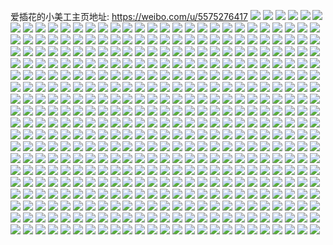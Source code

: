 爱插花的小美工主页地址: https://weibo.com/u/5575276417 
![](https://wx4.sinaimg.cn/mw2000/0065ji5bly1h8qx55nvb6j30u014045r.jpg) 
![](https://wx4.sinaimg.cn/mw2000/0065ji5bly1h8qx56boelj30u0140jyv.jpg) 
![](https://wx4.sinaimg.cn/mw2000/0065ji5bly1h8qx53h1tjj30u00u0n23.jpg) 
![](https://wx4.sinaimg.cn/mw2000/0065ji5bly1h8qx7xa3f1j30u0140ah9.jpg) 
![](https://wx4.sinaimg.cn/mw2000/0065ji5bly1h8qx74j0pnj30u014010n.jpg) 
![](https://wx4.sinaimg.cn/mw2000/0065ji5bly1h8qx7ecv8zj30u0140tet.jpg) 
![](https://wx4.sinaimg.cn/mw2000/0065ji5bly1h8iqe5olvfj30u0106jvi.jpg) 
![](https://wx4.sinaimg.cn/mw2000/0065ji5bly1h8iqe57qq7j30tu0tcti3.jpg) 
![](https://wx4.sinaimg.cn/mw2000/0065ji5bly1h6y47bz5xnj30tz1ag7aq.jpg) 
![](https://wx4.sinaimg.cn/mw2000/0065ji5bly1h6tizfmd0ij30u0140n0w.jpg) 
![](https://wx4.sinaimg.cn/mw2000/0065ji5bly1h6tizfcaxgj30u0140jv5.jpg) 
![](https://wx4.sinaimg.cn/mw2000/0065ji5bly1h6tizewe02j30u0140wiu.jpg) 
![](https://wx4.sinaimg.cn/mw2000/0065ji5bly1h6tizfxdfuj30u0140jwl.jpg) 
![](https://wx4.sinaimg.cn/mw2000/0065ji5bly1h6tizgb1e2j30u0140drt.jpg) 
![](https://wx4.sinaimg.cn/mw2000/0065ji5bly1h6tip40514j30tu0tu789.jpg) 
![](https://wx4.sinaimg.cn/mw2000/0065ji5bly1h6ticwlyovj30tu13udmv.jpg) 
![](https://wx4.sinaimg.cn/mw2000/0065ji5bly1h6tif9i46fj30tz183q96.jpg) 
![](https://wx4.sinaimg.cn/mw2000/0065ji5bly1h6tiruu6xpj31300u0k1h.jpg) 
![](https://wx4.sinaimg.cn/mw2000/0065ji5bly1h5uvpb1dx9j32c02c0x6p.jpg) 
![](https://wx4.sinaimg.cn/mw2000/0065ji5bly1h5uvp9t5kwj32c02c01ky.jpg) 
![](https://wx4.sinaimg.cn/mw2000/0065ji5bly1h5uvsh2391j32c02c04qq.jpg) 
![](https://wx4.sinaimg.cn/mw2000/0065ji5bly1h5a21m9tr5j31o0280e82.jpg) 
![](https://wx4.sinaimg.cn/mw2000/0065ji5bly1h5a21krbp8j31o0280kjm.jpg) 
![](https://wx4.sinaimg.cn/mw2000/0065ji5bly1h5a21nftprj31o02807wi.jpg) 
![](https://wx4.sinaimg.cn/mw2000/0065ji5bly1h55g1rn416j30u0140ai2.jpg) 
![](https://wx4.sinaimg.cn/mw2000/0065ji5bly1h55g1qwhroj30u00u0n60.jpg) 
![](https://wx4.sinaimg.cn/mw2000/0065ji5bly1h55g1s2kfpj30u00yk136.jpg) 
![](https://wx4.sinaimg.cn/mw2000/0065ji5bly1h55g1r7r8lj30u014047p.jpg) 
![](https://wx4.sinaimg.cn/mw2000/0065ji5bly1h53upq7x4yj30qa0qa484.jpg) 
![](https://wx4.sinaimg.cn/mw2000/0065ji5bly1h53upqi811j30kx0sin3s.jpg) 
![](https://wx4.sinaimg.cn/mw2000/0065ji5bly1h4z6isb3ndj31o0280kjl.jpg) 
![](https://wx4.sinaimg.cn/mw2000/0065ji5bly1h4z6gvgj3dj32c02c0b2a.jpg) 
![](https://wx4.sinaimg.cn/mw2000/0065ji5bly1h4z6gt11xej31o0280x6p.jpg) 
![](https://wx4.sinaimg.cn/mw2000/0065ji5bly1h4z6hc84w8j324j2cpqv6.jpg) 
![](https://wx4.sinaimg.cn/mw2000/0065ji5bly1h4z6hgcn93j32iz2iz7wi.jpg) 
![](https://wx4.sinaimg.cn/mw2000/0065ji5bly1h4z6gykqr8j32c02c04qp.jpg) 
![](https://wx4.sinaimg.cn/mw2000/0065ji5bly1h4z6gxb3voj31qc2b4e81.jpg) 
![](https://wx4.sinaimg.cn/mw2000/0065ji5bly1h4z6hzdfobj32c02c0hdw.jpg) 
![](https://wx4.sinaimg.cn/mw2000/0065ji5bly1h4z6ii81xtj32c02c0qv7.jpg) 
![](https://wx4.sinaimg.cn/mw2000/0065ji5bly1h4rm2k50nxj30u01hc1fz.jpg) 
![](https://wx4.sinaimg.cn/mw2000/0065ji5bly1h44bii1yn0j32c02c0hdu.jpg) 
![](https://wx4.sinaimg.cn/mw2000/0065ji5bly1h44bijgswyj32c02c0e82.jpg) 
![](https://wx4.sinaimg.cn/mw2000/0065ji5bly1h40qjufybrj31ba1bae4s.jpg) 
![](https://wx4.sinaimg.cn/mw2000/0065ji5bly1h40qjuyljyj31ba0zgk07.jpg) 
![](https://wx4.sinaimg.cn/mw2000/0065ji5bly1h2yofod26wj31vs1s7qv7.jpg) 
![](https://wx4.sinaimg.cn/mw2000/0065ji5bly1h2yofpggtxj31o01o0hdt.jpg) 
![](https://wx4.sinaimg.cn/mw2000/0065ji5bly1h2yofl0aqnj32c02c0hdw.jpg) 
![](https://wx4.sinaimg.cn/mw2000/0065ji5bly1h2yohnad34j30t30shwph.jpg) 
![](https://wx4.sinaimg.cn/mw2000/0065ji5bly1h2yofi8te4j31o01oye81.jpg) 
![](https://wx4.sinaimg.cn/mw2000/0065ji5bly1h2yofs5putj31ce18nb1a.jpg) 
![](https://wx4.sinaimg.cn/mw2000/0065ji5bly1h2yofqkndij31o01oeb2a.jpg) 
![](https://wx4.sinaimg.cn/mw2000/0065ji5bly1h2yofrj591j31o01oakjm.jpg) 
![](https://wx4.sinaimg.cn/mw2000/0065ji5bly1h2yoflutjpj32c02c0npd.jpg) 
![](https://wx4.sinaimg.cn/mw2000/0065ji5bly1h2891zm40pj31o01o01ky.jpg) 
![](https://wx4.sinaimg.cn/mw2000/0065ji5bly1h28920jvjaj31o01o0qv5.jpg) 
![](https://wx4.sinaimg.cn/mw2000/0065ji5bly1h28926zio7j31o01o0hdu.jpg) 
![](https://wx4.sinaimg.cn/mw2000/0065ji5bly1h28925l9i4j31o01o07wi.jpg) 
![](https://wx4.sinaimg.cn/mw2000/0065ji5bly1h28928pknmj31o01o0qv6.jpg) 
![](https://wx4.sinaimg.cn/mw2000/0065ji5bly1h2892an7uaj31o01o0e82.jpg) 
![](https://wx4.sinaimg.cn/mw2000/0065ji5bly1h2892bi3tej31o01o0npd.jpg) 
![](https://wx4.sinaimg.cn/mw2000/0065ji5bly1h2892ch3qij31o01o0npe.jpg) 
![](https://wx4.sinaimg.cn/mw2000/0065ji5bly1h28924oh03j31o01o0x6p.jpg) 
![](https://wx4.sinaimg.cn/mw2000/0065ji5bly1h2891xug6aj31o01o04qq.jpg) 
![](https://wx4.sinaimg.cn/mw2000/0065ji5bly1h2892cuoj1j31o01o0h23.jpg) 
![](https://wx4.sinaimg.cn/mw2000/0065ji5bly1h289227x9lj31o01o01ky.jpg) 
![](https://wx4.sinaimg.cn/mw2000/0065ji5bly1h1wn89ctouj31o01o0u0x.jpg) 
![](https://wx4.sinaimg.cn/mw2000/0065ji5bly1h1wn8u3rwsj32c02c0b2a.jpg) 
![](https://wx4.sinaimg.cn/mw2000/0065ji5bly1h1wn8bksl9j31o01o01ky.jpg) 
![](https://wx4.sinaimg.cn/mw2000/0065ji5bly1h1wn8fhvs7j33402c0kjo.jpg) 
![](https://wx4.sinaimg.cn/mw2000/0065ji5bly1h1wn8af0w8j32bi2lsqv6.jpg) 
![](https://wx4.sinaimg.cn/mw2000/0065ji5bly1h1wnaaeytqj32by2c0hdv.jpg) 
![](https://wx4.sinaimg.cn/mw2000/0065ji5bly1h1bwhnip62j32c02c0tp3.jpg) 
![](https://wx4.sinaimg.cn/mw2000/0065ji5bly1h1bwjg69emj32c02c01l0.jpg) 
![](https://wx4.sinaimg.cn/mw2000/0065ji5bly1h1bwhtcbh1j31o01o0qv6.jpg) 
![](https://wx4.sinaimg.cn/mw2000/0065ji5bly1h1bwhmtfwsj31o01o0kjm.jpg) 
![](https://wx4.sinaimg.cn/mw2000/0065ji5bly1h1bwjufcecj31o01o0b2a.jpg) 
![](https://wx4.sinaimg.cn/mw2000/0065ji5bly1h1bwj6kj5oj31o01o07wi.jpg) 
![](https://wx4.sinaimg.cn/mw2000/0065ji5bly1h1bwjr2ysgj32c02c07wk.jpg) 
![](https://wx4.sinaimg.cn/mw2000/0065ji5bly1h1bwi78ofoj31o01o0u0y.jpg) 
![](https://wx4.sinaimg.cn/mw2000/0065ji5bly1h1bwhxwuhxj31o01o0npe.jpg) 
![](https://wx4.sinaimg.cn/mw2000/0065ji5bly1h0xy3lsclyj30u00u0wln.jpg) 
![](https://wx4.sinaimg.cn/mw2000/0065ji5bly1h0xy3m3llhj30u00u0do1.jpg) 
![](https://wx4.sinaimg.cn/mw2000/0065ji5bly1h0xy3mkwx4j30u00u0n4w.jpg) 
![](https://wx4.sinaimg.cn/mw2000/0065ji5bly1h0xy3muxs2j30u70u0tfn.jpg) 
![](https://wx4.sinaimg.cn/mw2000/0065ji5bly1h0xy3ldhxhj30u00u0dmy.jpg) 
![](https://wx4.sinaimg.cn/mw2000/0065ji5bly1h0xy3n22jzj30u00u0wjp.jpg) 
![](https://wx4.sinaimg.cn/mw2000/0065ji5bly1h0xy3ngsjxj30u00u0qav.jpg) 
![](https://wx4.sinaimg.cn/mw2000/0065ji5bly1h0xy3nr83ej30u00u0jxw.jpg) 
![](https://wx4.sinaimg.cn/mw2000/0065ji5bly1h0mcyotuv4j32c02c04qq.jpg) 
![](https://wx4.sinaimg.cn/mw2000/0065ji5bly1h0e9iwrot3j30u00u0gtm.jpg) 
![](https://wx4.sinaimg.cn/mw2000/0065ji5bly1gzzb9l8e23j30u00u0jyk.jpg) 
![](https://wx4.sinaimg.cn/mw2000/0065ji5bly1gzzb9m2qe4j30w30u0gr1.jpg) 
![](https://wx4.sinaimg.cn/mw2000/0065ji5bly1gzzb9mdccvj30vc0tvjzn.jpg) 
![](https://wx4.sinaimg.cn/mw2000/0065ji5bly1gzzb9mpgqyj30u00u0gsl.jpg) 
![](https://wx4.sinaimg.cn/mw2000/0065ji5bly1gzzb9n098rj30u00u07bz.jpg) 
![](https://wx4.sinaimg.cn/mw2000/0065ji5bly1gzzb9n8kcjj30u00u07bt.jpg) 
![](https://wx4.sinaimg.cn/mw2000/0065ji5bly1gysf9pooagj30u00u0wkb.jpg) 
![](https://wx4.sinaimg.cn/mw2000/0065ji5bly1gysf9p8vghj30u00u0ahc.jpg) 
![](https://wx4.sinaimg.cn/mw2000/0065ji5bly1gysf9opjrvj30u014047l.jpg) 
![](https://wx4.sinaimg.cn/mw2000/0065ji5bly1gyq3redarzj32c02c07wj.jpg) 
![](https://wx4.sinaimg.cn/mw2000/0065ji5bly1gyq3rierf2j32c02c01kz.jpg) 
![](https://wx4.sinaimg.cn/mw2000/0065ji5bly1gyq3rbmzgfj32c02c07wi.jpg) 
![](https://wx4.sinaimg.cn/mw2000/0065ji5bly1gyq3rojvdhj31o01o0e81.jpg) 
![](https://wx4.sinaimg.cn/mw2000/0065ji5bly1gyq3rlpi2zj31400u0gvq.jpg) 
![](https://wx4.sinaimg.cn/mw2000/0065ji5bly1gyq3rkvlm9j32c02c0e82.jpg) 
![](https://wx4.sinaimg.cn/mw2000/0065ji5bly1gtiesiz1eoj61o01o01kx02.jpg) 
![](https://wx4.sinaimg.cn/mw2000/0065ji5bly1gtiespx0izj60tu0t1n8c02.jpg) 
![](https://wx4.sinaimg.cn/mw2000/0065ji5bly1gtiesumvfkj60tu0t1dtf02.jpg) 
![](https://wx4.sinaimg.cn/mw2000/0065ji5bly1gtiesddk98j60tu0thqlq02.jpg) 
![](https://wx4.sinaimg.cn/mw2000/0065ji5bly1gtiesnfeftj60tu0t1gzi02.jpg) 
![](https://wx4.sinaimg.cn/mw2000/0065ji5bly1gtiet5v1nzj60u01sxgyf02.jpg) 
![](https://wx4.sinaimg.cn/mw2000/0065ji5bly1gs0e604zy7j31o01o0u0x.jpg) 
![](https://wx4.sinaimg.cn/mw2000/0065ji5bly1grq61aw44uj30u00vk4ep.jpg) 
![](https://wx4.sinaimg.cn/mw2000/0065ji5bly1grq61bbrjzj30u00ufn4b.jpg) 
![](https://wx4.sinaimg.cn/mw2000/0065ji5bly1grq61a23iej30u00uddw5.jpg) 
![](https://wx4.sinaimg.cn/mw2000/0065ji5bly1gr8wegxguij30u00uj0zc.jpg) 
![](https://wx4.sinaimg.cn/mw2000/0065ji5bly1gr8wehpo5ej30u00u0103.jpg) 
![](https://wx4.sinaimg.cn/mw2000/0065ji5bly1gr8wei2f3ij30u00u0qaq.jpg) 
![](https://wx4.sinaimg.cn/mw2000/0065ji5bly1gr8weidynuj30u00u0n35.jpg) 
![](https://wx4.sinaimg.cn/mw2000/0065ji5bly1gr8wj5n5e6j30u00u0th6.jpg) 
![](https://wx4.sinaimg.cn/mw2000/0065ji5bly1gr8wj52wdoj30u00u00zy.jpg) 
![](https://wx4.sinaimg.cn/mw2000/0065ji5bly1gqzjhyd05oj30u0140gxi.jpg) 
![](https://wx4.sinaimg.cn/mw2000/0065ji5bly1gqzjhxvcv1j30u01401az.jpg) 
![](https://wx4.sinaimg.cn/mw2000/0065ji5bly1gqzjhz36lfj30u0149qnd.jpg) 
![](https://wx4.sinaimg.cn/mw2000/0065ji5bly1gqzjhx1i4jj30um0u0k33.jpg) 
![](https://wx4.sinaimg.cn/mw2000/0065ji5bly1gqzjhuxxl2j30u00u0tms.jpg) 
![](https://wx4.sinaimg.cn/mw2000/0065ji5bly1gqzjhweqk3j30u014018s.jpg) 
![](https://wx4.sinaimg.cn/mw2000/0065ji5bly1gql6uzose1j30u00u0th2.jpg) 
![](https://wx4.sinaimg.cn/mw2000/0065ji5bgy1gqd1erey75j32c02c0npd.jpg) 
![](https://wx4.sinaimg.cn/mw2000/0065ji5bly1gpwy1631bnj30u00u0dl2.jpg) 
![](https://wx4.sinaimg.cn/mw2000/0065ji5bly1gpv5iotgf5j30u00u0k09.jpg) 
![](https://wx4.sinaimg.cn/mw2000/0065ji5bly1gpv5inof9qj30u00u0dk1.jpg) 
![](https://wx4.sinaimg.cn/mw2000/0065ji5bly1gpv5ipfnwpj30u00u0jx0.jpg) 
![](https://wx4.sinaimg.cn/mw2000/0065ji5bly1gpv5ippp6vj30u00u079x.jpg) 
![](https://wx4.sinaimg.cn/mw2000/0065ji5bly1gpv5iq4eiyj30u00u0n1u.jpg) 
![](https://wx4.sinaimg.cn/mw2000/0065ji5bly1gpv5iu0ijnj30u00u0djp.jpg) 
![](https://wx4.sinaimg.cn/mw2000/0065ji5bly1gpv5itoj6zj30u00u0k2w.jpg) 
![](https://wx4.sinaimg.cn/mw2000/0065ji5bly1gpv5jj43n1j30u00u7aix.jpg) 
![](https://wx4.sinaimg.cn/mw2000/0065ji5bly1gpv5ip2pm6j30u00u0dky.jpg) 
![](https://wx4.sinaimg.cn/mw2000/0065ji5bly1gposcsyoe4j30rs504x6p.jpg) 
![](https://wx4.sinaimg.cn/mw2000/0065ji5bly1gpg050xrfrj30u00u0tgt.jpg) 
![](https://wx4.sinaimg.cn/mw2000/0065ji5bly1gpg050mznqj30u00u0dmo.jpg) 
![](https://wx4.sinaimg.cn/mw2000/0065ji5bly1gpg051bq1jj30u00u07a0.jpg) 
![](https://wx4.sinaimg.cn/mw2000/0065ji5bly1gpg051x43nj30u00u0q9z.jpg) 
![](https://wx4.sinaimg.cn/mw2000/0065ji5bly1gper502fmzj32c02c04qp.jpg) 
![](https://wx4.sinaimg.cn/mw2000/0065ji5bly1gp82bq0gpaj30u00u0gxm.jpg) 
![](https://wx4.sinaimg.cn/mw2000/0065ji5bly1gp82bpqo63j30u00u0tct.jpg) 
![](https://wx4.sinaimg.cn/mw2000/0065ji5bly1gp82bqc4mkj30u00u0q7w.jpg) 
![](https://wx4.sinaimg.cn/mw2000/0065ji5bly1gozzd2zpgpj30tu0tu7uz.jpg) 
![](https://wx4.sinaimg.cn/mw2000/0065ji5bly1go28njywn1j32c02c0k2j.jpg) 
![](https://wx4.sinaimg.cn/mw2000/0065ji5bly1go28nhuy1dj32c02c0npd.jpg) 
![](https://wx4.sinaimg.cn/mw2000/0065ji5bly1go28nlkrobj32c02c04qp.jpg) 
![](https://wx4.sinaimg.cn/mw2000/0065ji5bly1go28nmn8zwj32c02c0nlb.jpg) 
![](https://wx4.sinaimg.cn/mw2000/0065ji5bly1go28no0u8gj31o01o048g.jpg) 
![](https://wx4.sinaimg.cn/mw2000/0065ji5bly1go28nomyxbj32c02c0tu1.jpg) 
![](https://wx4.sinaimg.cn/mw2000/0065ji5bly1go28nrowh3j32c02c01kx.jpg) 
![](https://wx4.sinaimg.cn/mw2000/0065ji5bly1go28ogvpdtj32c02c01kx.jpg) 
![](https://wx4.sinaimg.cn/mw2000/0065ji5bly1go28onyb6sj32c02c0qv5.jpg) 
![](https://wx4.sinaimg.cn/mw2000/0065ji5bly1gnqomqec9gj30t60rwqso.jpg) 
![](https://wx4.sinaimg.cn/mw2000/0065ji5bly1gnk0w7m9nwj32c02c01kx.jpg) 
![](https://wx4.sinaimg.cn/mw2000/0065ji5bly1gni70eydwaj31o01o0e81.jpg) 
![](https://wx4.sinaimg.cn/mw2000/0065ji5bly1gni70e732uj31o01o07wh.jpg) 
![](https://wx4.sinaimg.cn/mw2000/0065ji5bly1gngk4ipsr7j32c02c0b29.jpg) 
![](https://wx4.sinaimg.cn/mw2000/0065ji5bly1gngk4ft9y9j32c02c01kx.jpg) 
![](https://wx4.sinaimg.cn/mw2000/0065ji5bly1gnf5skdl3vj31o01o0hdt.jpg) 
![](https://wx4.sinaimg.cn/mw2000/0065ji5bly1gnf5skqvwrj30w816wdmw.jpg) 
![](https://wx4.sinaimg.cn/mw2000/0065ji5bly1gnf5slpbcmj32c02c01kx.jpg) 
![](https://wx4.sinaimg.cn/mw2000/0065ji5bly1gndvssk27qj32c02c0b29.jpg) 
![](https://wx4.sinaimg.cn/mw2000/0065ji5bly1gndvsh8worj30tu0tu1kx.jpg) 
![](https://wx4.sinaimg.cn/mw2000/0065ji5bly1gndvlisbxmj31o01o0e81.jpg) 
![](https://wx4.sinaimg.cn/mw2000/0065ji5bly1gndvlhqzugj31o01o0npd.jpg) 
![](https://wx4.sinaimg.cn/mw2000/0065ji5bly1gndvlgrqmoj30rs1jkx0s.jpg) 
![](https://wx4.sinaimg.cn/mw2000/0065ji5bly1gndvlg7eytj30rs1jke5n.jpg) 
![](https://wx4.sinaimg.cn/mw2000/0065ji5bly1gndvlk65bmj31o01o01kx.jpg) 
![](https://wx4.sinaimg.cn/mw2000/0065ji5bly1gndvll57wzj31o02807wh.jpg) 
![](https://wx4.sinaimg.cn/mw2000/0065ji5bly1gms3o9b7xjj32c02c0e81.jpg) 
![](https://wx4.sinaimg.cn/mw2000/0065ji5bly1gmpx31d6vcj32c02c0hdt.jpg) 
![](https://wx4.sinaimg.cn/mw2000/0065ji5bly1gmpx1o0tf4j31o0280hdt.jpg) 
![](https://wx4.sinaimg.cn/mw2000/0065ji5bly1gmpx1pfcaaj31o01o0b29.jpg) 
![](https://wx4.sinaimg.cn/mw2000/0065ji5bly1gmpx20dbhlj32c02c0qqj.jpg) 
![](https://wx4.sinaimg.cn/mw2000/0065ji5bly1gmpx4t6w2nj31o01o0h86.jpg) 
![](https://wx4.sinaimg.cn/mw2000/0065ji5bly1gmpx7kx4qqj31o02807wh.jpg) 
![](https://wx4.sinaimg.cn/mw2000/0065ji5bly1gmpx386u1oj32c02c0qv5.jpg) 
![](https://wx4.sinaimg.cn/mw2000/0065ji5bly1gmpx4pwuorj32c02c0qv5.jpg) 
![](https://wx4.sinaimg.cn/mw2000/0065ji5bly1gmpx8spdvpj32c02c0e81.jpg) 
![](https://wx4.sinaimg.cn/mw2000/0065ji5bly1gmo9rz6hfpj32c02c0qv5.jpg) 
![](https://wx4.sinaimg.cn/mw2000/0065ji5bly1gmo9rso9fzj32c02c0kjl.jpg) 
![](https://wx4.sinaimg.cn/mw2000/0065ji5bly1gmmcw9lftaj31o01o0hdt.jpg) 
![](https://wx4.sinaimg.cn/mw2000/0065ji5bly1gmkyvpvi6nj32c02c0b2a.jpg) 
![](https://wx4.sinaimg.cn/mw2000/0065ji5bly1gmiu605rlej31o0280hdt.jpg) 
![](https://wx4.sinaimg.cn/mw2000/0065ji5bly1gmiu57jh5qj31o0280e81.jpg) 
![](https://wx4.sinaimg.cn/mw2000/0065ji5bly1gmiu5ok1xej31o0280b29.jpg) 
![](https://wx4.sinaimg.cn/mw2000/0065ji5bly1gmhs080ycyj31w01w01ky.jpg) 
![](https://wx4.sinaimg.cn/mw2000/0065ji5bly1gmhs0tttjrj31o01o0e81.jpg) 
![](https://wx4.sinaimg.cn/mw2000/0065ji5bly1gmgkhe7qasj30tu0tub03.jpg) 
![](https://wx4.sinaimg.cn/mw2000/0065ji5bly1gmcnb0n3ajj31o01o0hdt.jpg) 
![](https://wx4.sinaimg.cn/mw2000/0065ji5bly1gmcn6x0fplj32c02c01kx.jpg) 
![](https://wx4.sinaimg.cn/mw2000/0065ji5bly1gmcn6vgn2ij32c02c0dzs.jpg) 
![](https://wx4.sinaimg.cn/mw2000/0065ji5bly1gmcn6ydu33j32c02c01fj.jpg) 
![](https://wx4.sinaimg.cn/mw2000/0065ji5bly1gm021zhu51j32c02c0nny.jpg) 
![](https://wx4.sinaimg.cn/mw2000/0065ji5bly1gly6ed4p30j31400u049k.jpg) 
![](https://wx4.sinaimg.cn/mw2000/0065ji5bly1gly4x46lzkj32c02c0u0x.jpg) 
![](https://wx4.sinaimg.cn/mw2000/0065ji5bly1gly4x1c67kj32c02c0e2z.jpg) 
![](https://wx4.sinaimg.cn/mw2000/0065ji5bly1gly4x62o78j32c02c04l9.jpg) 
![](https://wx4.sinaimg.cn/mw2000/0065ji5bly1gly4x7p0aoj32c02c0que.jpg) 
![](https://wx4.sinaimg.cn/mw2000/0065ji5bly1gly4x8scb0j31hc0u0nek.jpg) 
![](https://wx4.sinaimg.cn/mw2000/0065ji5bly1gly4xabwwmj32c02c0b29.jpg) 
![](https://wx4.sinaimg.cn/mw2000/0065ji5bly1glvrn185hsj32c02c0npd.jpg) 
![](https://wx4.sinaimg.cn/mw2000/0065ji5bly1gltjjvooayj31o01o04qp.jpg) 
![](https://wx4.sinaimg.cn/mw2000/0065ji5bly1gltjjuitxtj31o01o0au4.jpg) 
![](https://wx4.sinaimg.cn/mw2000/0065ji5bly1gltjjv3wqxj31o01o0b29.jpg) 
![](https://wx4.sinaimg.cn/mw2000/0065ji5bly1glti1rmklpj32c02c0b29.jpg) 
![](https://wx4.sinaimg.cn/mw2000/0065ji5bly1glti1to5n6j32c02c0tze.jpg) 
![](https://wx4.sinaimg.cn/mw2000/0065ji5bly1glq6b9d2w0j30gp0kzjuy.jpg) 
![](https://wx4.sinaimg.cn/mw2000/0065ji5bly1glq6bcndoxj30sg0sggso.jpg) 
![](https://wx4.sinaimg.cn/mw2000/0065ji5bly1gloygjtpazj30tb0tbnj5.jpg) 
![](https://wx4.sinaimg.cn/mw2000/0065ji5bly1glhvk6f8ktj31o01o0b29.jpg) 
![](https://wx4.sinaimg.cn/mw2000/0065ji5bly1glhvk72ji7j31o01o0kjl.jpg) 
![](https://wx4.sinaimg.cn/mw2000/0065ji5bly1glhvk586irj31o01o0e81.jpg) 
![](https://wx4.sinaimg.cn/mw2000/0065ji5bly1glhvk81qeqj31o01o0b29.jpg) 
![](https://wx4.sinaimg.cn/mw2000/0065ji5bly1gld58l3kg6j31o01o0b29.jpg) 
![](https://wx4.sinaimg.cn/mw2000/0065ji5bly1gld58m6u5qj32c02c0kjm.jpg) 
![](https://wx4.sinaimg.cn/mw2000/0065ji5bly1glal8d8j7hj30tu0tu1kx.jpg) 
![](https://wx4.sinaimg.cn/mw2000/0065ji5bly1gl7gyw7na7j30ts0tmgud.jpg) 
![](https://wx4.sinaimg.cn/mw2000/0065ji5bly1gl6ezu6u2cj30tu0titft.jpg) 
![](https://wx4.sinaimg.cn/mw2000/0065ji5bly1gl6eztxb52j30tu0tin3o.jpg) 
![](https://wx4.sinaimg.cn/mw2000/0065ji5bly1gl6ezzm6kmj30u00u0wmt.jpg) 
![](https://wx4.sinaimg.cn/mw2000/0065ji5bly1gl6ezthqmuj30u00uidlb.jpg) 
![](https://wx4.sinaimg.cn/mw2000/0065ji5bly1gl6ezrsar4j30tu0tuaez.jpg) 
![](https://wx4.sinaimg.cn/mw2000/0065ji5bly1gl6ezt9u7yj30tu0x4jyp.jpg) 
![](https://wx4.sinaimg.cn/mw2000/0065ji5bly1gl6ezuh3b4j30u00u0dpw.jpg) 
![](https://wx4.sinaimg.cn/mw2000/0065ji5bly1gl2v6u6ht8j30u00u00y0.jpg) 
![](https://wx4.sinaimg.cn/mw2000/0065ji5bly1gkuv8ags7dj30u00u0gs0.jpg) 
![](https://wx4.sinaimg.cn/mw2000/0065ji5bly1gkuv89i7arj30u00u0wkn.jpg) 
![](https://wx4.sinaimg.cn/mw2000/0065ji5bly1gkutsjz2p8j30u00u0gv4.jpg) 
![](https://wx4.sinaimg.cn/mw2000/0065ji5bly1gkutsjijjdj30u00u0gv0.jpg) 
![](https://wx4.sinaimg.cn/mw2000/0065ji5bly1gkutsk7cfrj30u00w4wnk.jpg) 
![](https://wx4.sinaimg.cn/mw2000/0065ji5bly1gkufobfxolj30tu0t9qb7.jpg) 
![](https://wx4.sinaimg.cn/mw2000/0065ji5bly1gkufocgu7jj30tu0tp7cz.jpg) 
![](https://wx4.sinaimg.cn/mw2000/0065ji5bly1gkr9kvdjscj30to0tuwly.jpg) 
![](https://wx4.sinaimg.cn/mw2000/0065ji5bly1gkr9ddab0xj30tu0thaix.jpg) 
![](https://wx4.sinaimg.cn/mw2000/0065ji5bly1gkr9dho1a8j30tr0tcdp6.jpg) 
![](https://wx4.sinaimg.cn/mw2000/0065ji5bly1gkr9e1nqqqj30tj0srn5h.jpg) 
![](https://wx4.sinaimg.cn/mw2000/0065ji5bly1gknx42ec65j30u00u0wmo.jpg) 
![](https://wx4.sinaimg.cn/mw2000/0065ji5bly1gknx43f934j30u00u0ahn.jpg) 
![](https://wx4.sinaimg.cn/mw2000/0065ji5bly1gknx44gxljj30u00u0448.jpg) 
![](https://wx4.sinaimg.cn/mw2000/0065ji5bly1gknx410sisj30u00u0aiq.jpg) 
![](https://wx4.sinaimg.cn/mw2000/0065ji5bly1gknx461kv1j30u00u0dqa.jpg) 
![](https://wx4.sinaimg.cn/mw2000/0065ji5bly1gknx454zjcj30u00u0tgp.jpg) 
![](https://wx4.sinaimg.cn/mw2000/0065ji5bly1gkh0o6vcodj32c02c0x6p.jpg) 
![](https://wx4.sinaimg.cn/mw2000/0065ji5bly1gkh0o5f380j32c02c0kjm.jpg) 
![](https://wx4.sinaimg.cn/mw2000/0065ji5bly1gkgqv5yxzpj30ko0jb0v0.jpg) 
![](https://wx4.sinaimg.cn/mw2000/0065ji5bly1gkgqv9u1z1j30tu0tugqr.jpg) 
![](https://wx4.sinaimg.cn/mw2000/0065ji5bly1gkgqwpb0r8j32c02c01kx.jpg) 
![](https://wx4.sinaimg.cn/mw2000/0065ji5bly1gkgqwikzk4j31o01o0npd.jpg) 
![](https://wx4.sinaimg.cn/mw2000/0065ji5bly1gkgqvyil4ej31o01o0qv5.jpg) 
![](https://wx4.sinaimg.cn/mw2000/0065ji5bly1gkgqwaoqzkj31o01o0e81.jpg) 
![](https://wx4.sinaimg.cn/mw2000/0065ji5bly1gkgqwvu5kuj31o01o0kjl.jpg) 
![](https://wx4.sinaimg.cn/mw2000/0065ji5bly1gkgqv37apnj31o01o0qv5.jpg) 
![](https://wx4.sinaimg.cn/mw2000/0065ji5bly1gkgquu221lj31o01o0kjl.jpg) 
![](https://wx4.sinaimg.cn/mw2000/0065ji5bly1gke8n3qhf6j30tp0tonkv.jpg) 
![](https://wx4.sinaimg.cn/mw2000/0065ji5bly1gk7my489mcj32c02c0ww6.jpg) 
![](https://wx4.sinaimg.cn/mw2000/0065ji5bly1gk7my2hqypj32c02c0ka7.jpg) 
![](https://wx4.sinaimg.cn/mw2000/0065ji5bly1gk7h9dwm1ij30tr0t7nfy.jpg) 
![](https://wx4.sinaimg.cn/mw2000/0065ji5bly1gk7h9cx9isj30tm0t7198.jpg) 
![](https://wx4.sinaimg.cn/mw2000/0065ji5bly1gk6d283j1kj30tl0tjdw6.jpg) 
![](https://wx4.sinaimg.cn/mw2000/0065ji5bly1gk5ykxzwapj30n01dsb2d.jpg) 
![](https://wx4.sinaimg.cn/mw2000/0065ji5bly1gk342xds5wj30tb0tcb29.jpg) 
![](https://wx4.sinaimg.cn/mw2000/0065ji5bly1gk342kun7aj30tl0t74qp.jpg) 
![](https://wx4.sinaimg.cn/mw2000/0065ji5bly1gk1yzoyc39j31o01o0b29.jpg) 
![](https://wx4.sinaimg.cn/mw2000/0065ji5bly1gk1yzmg49gj31o01o0b29.jpg) 
![](https://wx4.sinaimg.cn/mw2000/0065ji5bly1gk1r9p9atpj32c02c0npf.jpg) 
![](https://wx4.sinaimg.cn/mw2000/0065ji5bly1gk1rbruky3j30tu0tu7wh.jpg) 
![](https://wx4.sinaimg.cn/mw2000/0065ji5bly1gk1rdga2szj30tu0tu7wh.jpg) 
![](https://wx4.sinaimg.cn/mw2000/0065ji5bly1gk1ra1zd8oj31o01o0qv5.jpg) 
![](https://wx4.sinaimg.cn/mw2000/0065ji5bly1gk1r9u1lx1j31o01o0kjl.jpg) 
![](https://wx4.sinaimg.cn/mw2000/0065ji5bly1gk1rbplq9jj31o01o0e81.jpg) 
![](https://wx4.sinaimg.cn/mw2000/0065ji5bly1gk1racml7aj32c02c07wj.jpg) 
![](https://wx4.sinaimg.cn/mw2000/0065ji5bly1gk1rbhhdasj32c02c01kz.jpg) 
![](https://wx4.sinaimg.cn/mw2000/0065ji5bly1gk1rbmbewxj32c02c0e81.jpg) 
![](https://wx4.sinaimg.cn/mw2000/0065ji5bly1gk0qfndbfkj32c02c01kx.jpg) 
![](https://wx4.sinaimg.cn/mw2000/0065ji5bly1gjwunz7ifcj32c02c0kjm.jpg) 
![](https://wx4.sinaimg.cn/mw2000/0065ji5bly1gjw1auciiej32c02c01kx.jpg) 
![](https://wx4.sinaimg.cn/mw2000/0065ji5bly1gjv0rrdeb6j31o01o07wh.jpg) 
![](https://wx4.sinaimg.cn/mw2000/0065ji5bly1gjv0rtf2csj31o01o04qp.jpg) 
![](https://wx4.sinaimg.cn/mw2000/0065ji5bly1gjuvr983k4j30tu0t4k9o.jpg) 
![](https://wx4.sinaimg.cn/mw2000/0065ji5bly1gjuvr1wy5rj30tu0t9ni1.jpg) 
![](https://wx4.sinaimg.cn/mw2000/0065ji5bly1gjuvqmk1fxj30tu0t91kx.jpg) 
![](https://wx4.sinaimg.cn/mw2000/0065ji5bly1gjuvptrz98j30u00u0ki7.jpg) 
![](https://wx4.sinaimg.cn/mw2000/0065ji5bly1gjuwcbdsz7j30so0reniy.jpg) 
![](https://wx4.sinaimg.cn/mw2000/0065ji5bly1gjuvpw6c5pj31mv26vu0x.jpg) 
![](https://wx4.sinaimg.cn/mw2000/0065ji5bly1gjtt6zelnlj30m61c0h4b.jpg) 
![](https://wx4.sinaimg.cn/mw2000/0065ji5bly1gjtd942h1ij30tf0the7k.jpg) 
![](https://wx4.sinaimg.cn/mw2000/0065ji5bly1gjtd887cnrj30tm0t5x5m.jpg) 
![](https://wx4.sinaimg.cn/mw2000/0065ji5bly1gjtd8zlwlqj30tu0tix4g.jpg) 
![](https://wx4.sinaimg.cn/mw2000/0065ji5bly1gjtd8lxhuuj30t90tlb29.jpg) 
![](https://wx4.sinaimg.cn/mw2000/0065ji5bly1gjtd8jq0epj32c02c07wh.jpg) 
![](https://wx4.sinaimg.cn/mw2000/0065ji5bly1gjtd8ytk98j30tl0thh9q.jpg) 
![](https://wx4.sinaimg.cn/mw2000/0065ji5bly1gjq1zz9rolj30u00u00xt.jpg) 
![](https://wx4.sinaimg.cn/mw2000/0065ji5bly1gjq1zyk76tj30u00u0dko.jpg) 
![](https://wx4.sinaimg.cn/mw2000/0065ji5bly1gjq1zzvu41j30u00u0wjx.jpg) 
![](https://wx4.sinaimg.cn/mw2000/0065ji5bly1gjlqeibolnj30u00u0kjl.jpg) 
![](https://wx4.sinaimg.cn/mw2000/0065ji5bly1gjlqehbw9aj32c02c07wi.jpg) 
![](https://wx4.sinaimg.cn/mw2000/0065ji5bly1gjjayntub0j30n01a0npd.jpg) 
![](https://wx4.sinaimg.cn/mw2000/0065ji5bly1gjit9h6vplj30u00u04ay.jpg) 
![](https://wx4.sinaimg.cn/mw2000/0065ji5bly1gjhta5k4qej30tu0tu0zm.jpg) 
![](https://wx4.sinaimg.cn/mw2000/0065ji5bly1gjhtbuup6ij30tu0tun4t.jpg) 
![](https://wx4.sinaimg.cn/mw2000/0065ji5bly1gjhtbhre0xj30tu0tu7d8.jpg) 
![](https://wx4.sinaimg.cn/mw2000/0065ji5bly1gjh56japi7j30u0140qcr.jpg) 
![](https://wx4.sinaimg.cn/mw2000/0065ji5bly1gjh5c47lftj30qz0qz0yf.jpg) 
![](https://wx4.sinaimg.cn/mw2000/0065ji5bly1gjfo0tnz1yj30u00u07as.jpg) 
![](https://wx4.sinaimg.cn/mw2000/0065ji5bly1gjeu2o3ygsj30u014046w.jpg) 
![](https://wx4.sinaimg.cn/mw2000/0065ji5bly1gjeu2oxdhfj30u0140aiq.jpg) 
![](https://wx4.sinaimg.cn/mw2000/0065ji5bly1gjeu2qetj3j30u0140qbd.jpg) 
![](https://wx4.sinaimg.cn/mw2000/0065ji5bly1gjeu2naeo9j30u014010z.jpg) 
![](https://wx4.sinaimg.cn/mw2000/0065ji5bly1gjeu2r50lwj31400u0k2q.jpg) 
![](https://wx4.sinaimg.cn/mw2000/0065ji5bly1gjeodnvhsbj30u0140am0.jpg) 
![](https://wx4.sinaimg.cn/mw2000/0065ji5bly1gitzadk02ij30to0t8tje.jpg) 
![](https://wx4.sinaimg.cn/mw2000/0065ji5bly1gitzbe6ia2j30u00tnajz.jpg) 
![](https://wx4.sinaimg.cn/mw2000/0065ji5bly1gitzcetzcoj30u00u048f.jpg) 
![](https://wx4.sinaimg.cn/mw2000/0065ji5bly1gitzcf8qgnj30t70tajxy.jpg) 
![](https://wx4.sinaimg.cn/mw2000/0065ji5bly1gitzckaauwj30qo0mtdjl.jpg) 
![](https://wx4.sinaimg.cn/mw2000/0065ji5bly1gitzd3cmq0j31400u00xz.jpg) 
![](https://wx4.sinaimg.cn/mw2000/0065ji5bly1giptuniuv5j30te0tethx.jpg) 
![](https://wx4.sinaimg.cn/mw2000/0065ji5bly1giptun8dd0j30re0re11u.jpg) 
![](https://wx4.sinaimg.cn/mw2000/0065ji5bly1giptunrkhej30si0sin5t.jpg) 
![](https://wx4.sinaimg.cn/mw2000/0065ji5bly1giptuo2bnzj30so0sothc.jpg) 
![](https://wx4.sinaimg.cn/mw2000/0065ji5bly1gio4irpehgj30n01dstcs.jpg) 
![](https://wx4.sinaimg.cn/mw2000/0065ji5bly1gi1x5cp38gj30tv0trqdf.jpg) 
![](https://wx4.sinaimg.cn/mw2000/0065ji5bly1gi1x5buy3ij30u00tcajd.jpg) 
![](https://wx4.sinaimg.cn/mw2000/0065ji5bly1ghkxcz0j9vj30ia0witai.jpg) 
![](https://wx4.sinaimg.cn/mw2000/0065ji5bly1gh3gn9b8e4j30u00u0gu3.jpg) 
![](https://wx4.sinaimg.cn/mw2000/0065ji5bly1gh26q7y8u9j30si0si1gq.jpg) 
![](https://wx4.sinaimg.cn/mw2000/0065ji5bly1gh0taqwslbj32c02c0e83.jpg) 
![](https://wx4.sinaimg.cn/mw2000/0065ji5bly1gh0t9ljc8fj30ni0po4qp.jpg) 
![](https://wx4.sinaimg.cn/mw2000/0065ji5bly1ggydg65ndoj30n00witcb.jpg) 
![](https://wx4.sinaimg.cn/mw2000/0065ji5bly1ggwiq3ms59j32c02c0b2b.jpg) 
![](https://wx4.sinaimg.cn/mw2000/0065ji5bly1ggwiq5cpttj32c02c04qr.jpg) 
![](https://wx4.sinaimg.cn/mw2000/0065ji5bly1ggu48lpkuzj30n0186mzc.jpg) 
![](https://wx4.sinaimg.cn/mw2000/0065ji5bly1ggu0jc5avzj30lw0rd1cg.jpg) 
![](https://wx4.sinaimg.cn/mw2000/0065ji5bly1ggtwbjxowpj30j60j6jte.jpg) 
![](https://wx4.sinaimg.cn/mw2000/0065ji5bly1ggtwbnzw5pj30th0t44qp.jpg) 
![](https://wx4.sinaimg.cn/mw2000/0065ji5bly1ggss0vcpe0j30u00tob29.jpg) 
![](https://wx4.sinaimg.cn/mw2000/0065ji5bly1ggqvkn2cuwj30j60j6dhp.jpg) 
![](https://wx4.sinaimg.cn/mw2000/0065ji5bly1ggpjgakm2cj30sb0t2wml.jpg) 
![](https://wx4.sinaimg.cn/mw2000/0065ji5bly1ggojnwy6scj32c02c0npe.jpg) 
![](https://wx4.sinaimg.cn/mw2000/0065ji5bly1ggojow8w4sj32c02c0npe.jpg) 
![](https://wx4.sinaimg.cn/mw2000/0065ji5bly1ggn369gz5oj30tn0tnajc.jpg) 
![](https://wx4.sinaimg.cn/mw2000/0065ji5bly1ggn37c4c4qj30ts0tojzn.jpg) 
![](https://wx4.sinaimg.cn/mw2000/0065ji5bly1ggn36akxtoj30u00u0qbj.jpg) 
![](https://wx4.sinaimg.cn/mw2000/0065ji5bly1gglug37xyxj30t50sv7vo.jpg) 
![](https://wx4.sinaimg.cn/mw2000/0065ji5bly1ggkxoresjfj32c02c0hdu.jpg) 
![](https://wx4.sinaimg.cn/mw2000/0065ji5bly1ggky2a3zqhj32c02c0npe.jpg) 
![](https://wx4.sinaimg.cn/mw2000/0065ji5bly1ggiffesgzhj30tz0qf13p.jpg) 
![](https://wx4.sinaimg.cn/mw2000/0065ji5bly1ggifkfg6l9j30ty0th79v.jpg) 
![](https://wx4.sinaimg.cn/mw2000/0065ji5bly1ggifk810dtj30ts0shdn7.jpg) 
![](https://wx4.sinaimg.cn/mw2000/0065ji5bly1gghk872yaqj30n01dsn1c.jpg) 
![](https://wx4.sinaimg.cn/mw2000/0065ji5bly1gghk8ac4gaj30n01dsaeb.jpg) 
![](https://wx4.sinaimg.cn/mw2000/0065ji5bly1ggbokxd4xij30r80rfahm.jpg) 
![](https://wx4.sinaimg.cn/mw2000/0065ji5bly1ggbol3epf1j30tx0teqed.jpg) 
![](https://wx4.sinaimg.cn/mw2000/0065ji5bly1ggbmmthhquj318w0u0wkf.jpg) 
![](https://wx4.sinaimg.cn/mw2000/0065ji5bly1ggbdrier0ej30tp0tpwkt.jpg) 
![](https://wx4.sinaimg.cn/mw2000/0065ji5bly1gg9gzixlffj30t80t4tff.jpg) 
![](https://wx4.sinaimg.cn/mw2000/0065ji5bly1gg9gyyh0x5j30r20oaai1.jpg) 
![](https://wx4.sinaimg.cn/mw2000/0065ji5bly1gg9h0lkyz2j30tc0tb49a.jpg) 
![](https://wx4.sinaimg.cn/mw2000/0065ji5bly1gg9h0dad5cj30tl0tlnbq.jpg) 
![](https://wx4.sinaimg.cn/mw2000/0065ji5bly1gg9h1hg9aaj30ps0u0n3h.jpg) 
![](https://wx4.sinaimg.cn/mw2000/0065ji5bly1gg8hujlfjkj30u013y7d9.jpg) 
![](https://wx4.sinaimg.cn/mw2000/0065ji5bly1gg8ackexvqj30u00u0n5q.jpg) 
![](https://wx4.sinaimg.cn/mw2000/0065ji5bly1gg8ab7q49vj30su0s2jxf.jpg) 
![](https://wx4.sinaimg.cn/mw2000/0065ji5bly1gg8abey9moj30tv0tn7fg.jpg) 
![](https://wx4.sinaimg.cn/mw2000/0065ji5bly1gg8ab386ssj30ts0u0jy1.jpg) 
![](https://wx4.sinaimg.cn/mw2000/0065ji5bly1gg2nv9sonhj30u00tik26.jpg) 
![](https://wx4.sinaimg.cn/mw2000/0065ji5bly1gg2nxt5mkrj30th0tpgut.jpg) 
![](https://wx4.sinaimg.cn/mw2000/0065ji5bly1gg2nxrroetj30tk0sudpn.jpg) 
![](https://wx4.sinaimg.cn/mw2000/0065ji5bly1gg2nxtkmndj30tn0sxgvm.jpg) 
![](https://wx4.sinaimg.cn/mw2000/0065ji5bly1gg2nxu2h9yj30u00u0ajx.jpg) 
![](https://wx4.sinaimg.cn/mw2000/0065ji5bly1gg2nxun7h8j30u00u015n.jpg) 
![](https://wx4.sinaimg.cn/mw2000/0065ji5bly1gfw92gm45uj30n01dstzr.jpg) 
![](https://wx4.sinaimg.cn/mw2000/0065ji5bly1gforq58iepj30u00u07ce.jpg) 
![](https://wx4.sinaimg.cn/mw2000/0065ji5bly1gforq4utdrj30u00u0ti8.jpg) 
![](https://wx4.sinaimg.cn/mw2000/0065ji5bly1gforqxwkexj30u00u012q.jpg) 
![](https://wx4.sinaimg.cn/mw2000/0065ji5bly1gforq4jta2j30u00u0ajy.jpg) 
![](https://wx4.sinaimg.cn/mw2000/0065ji5bly1gff9bog1ayj30j60j60ts.jpg) 
![](https://wx4.sinaimg.cn/mw2000/0065ji5bly1gf6xbndhbkj30to0sun4s.jpg) 
![](https://wx4.sinaimg.cn/mw2000/0065ji5bly1gf6xbqkulzj30tp0trjz4.jpg) 
![](https://wx4.sinaimg.cn/mw2000/0065ji5bly1gf0hk5ysfqj30u0140wld.jpg) 
![](https://wx4.sinaimg.cn/mw2000/0065ji5bly1gf0hl842i4j30u00u0wok.jpg) 
![](https://wx4.sinaimg.cn/mw2000/0065ji5bly1geytxvw4knj30ku0ngtbh.jpg) 
![](https://wx4.sinaimg.cn/mw2000/0065ji5bly1gewi7tmww6j30u00u0aht.jpg) 
![](https://wx4.sinaimg.cn/mw2000/0065ji5bly1gevqmu12bcj30n01ds1kz.jpg) 
![](https://wx4.sinaimg.cn/mw2000/0065ji5bly1geuexc4qh2j30t80tiwrc.jpg) 
![](https://wx4.sinaimg.cn/mw2000/0065ji5bly1geuexh8ztpj30rz0tv44p.jpg) 
![](https://wx4.sinaimg.cn/mw2000/0065ji5bly1geuewank0oj30sz0tlgum.jpg) 
![](https://wx4.sinaimg.cn/mw2000/0065ji5bly1geuewi4sffj30sb0shwm6.jpg) 
![](https://wx4.sinaimg.cn/mw2000/0065ji5bly1geuex6za9zj30t50tiqcz.jpg) 
![](https://wx4.sinaimg.cn/mw2000/0065ji5bly1geuexm1bzcj30sy0te47y.jpg) 
![](https://wx4.sinaimg.cn/mw2000/0065ji5bly1getjkrlpwij30tr0th7dn.jpg) 
![](https://wx4.sinaimg.cn/mw2000/0065ji5bly1getjkvpnarj30sz0rwaic.jpg) 
![](https://wx4.sinaimg.cn/mw2000/0065ji5bly1get22qzp2ij30u01hcqhy.jpg) 
![](https://wx4.sinaimg.cn/mw2000/0065ji5bly1get22rb335j30u00u07gm.jpg) 
![](https://wx4.sinaimg.cn/mw2000/0065ji5bly1get23duergj30u00u0tec.jpg) 
![](https://wx4.sinaimg.cn/mw2000/0065ji5bly1get23spvvqj30te0t2wog.jpg) 
![](https://wx4.sinaimg.cn/mw2000/0065ji5bly1get240bebpj30sr0plgtj.jpg) 
![](https://wx4.sinaimg.cn/mw2000/0065ji5bly1gesv37vis9j30u00u07bo.jpg) 
![](https://wx4.sinaimg.cn/mw2000/0065ji5bly1ges28kg8ylj31o01o0hdt.jpg) 
![](https://wx4.sinaimg.cn/mw2000/0065ji5bly1ges28ldqg5j31o01o0e81.jpg) 
![](https://wx4.sinaimg.cn/mw2000/0065ji5bly1ger1a3srw4j30sh0ti7up.jpg) 
![](https://wx4.sinaimg.cn/mw2000/0065ji5bly1gepxoznzvaj30tn0szk45.jpg) 
![](https://wx4.sinaimg.cn/mw2000/0065ji5bly1gepxp33l96j30tr0tan7f.jpg) 
![](https://wx4.sinaimg.cn/mw2000/0065ji5bly1geoup7i9ozj30u00u0zu1.jpg) 
![](https://wx4.sinaimg.cn/mw2000/0065ji5bly1geoup94o1lj30u00u0thd.jpg) 
![](https://wx4.sinaimg.cn/mw2000/0065ji5bly1geoupan0qzj30u00u0wpn.jpg) 
![](https://wx4.sinaimg.cn/mw2000/0065ji5bly1geoupcckpij30u00u0k2g.jpg) 
![](https://wx4.sinaimg.cn/mw2000/0065ji5bly1geopmvgc1lj30u00u0wlt.jpg) 
![](https://wx4.sinaimg.cn/mw2000/0065ji5bly1geebbkr1utj30s80tethh.jpg) 
![](https://wx4.sinaimg.cn/mw2000/0065ji5bly1geebblmaowj30ti0tnwm5.jpg) 
![](https://wx4.sinaimg.cn/mw2000/0065ji5bly1geebbm6d4xj30u00t17f0.jpg) 
![](https://wx4.sinaimg.cn/mw2000/0065ji5bly1geebbk31efj30tp0tvn4m.jpg) 
![](https://wx4.sinaimg.cn/mw2000/0065ji5bly1gec4o2qyw2j30n0126763.jpg) 
![](https://wx4.sinaimg.cn/mw2000/0065ji5bly1gebxcqs0g5j30tb0pyqd9.jpg) 
![](https://wx4.sinaimg.cn/mw2000/0065ji5bly1gebxcrvl5hj30u00tk7fv.jpg) 
![](https://wx4.sinaimg.cn/mw2000/0065ji5bly1gebxcx7zzlj30u00tl14x.jpg) 
![](https://wx4.sinaimg.cn/mw2000/0065ji5bly1gebxcq1oqzj30k20zktgc.jpg) 
![](https://wx4.sinaimg.cn/mw2000/0065ji5bly1ge67qevyk5j30to0so46o.jpg) 
![](https://wx4.sinaimg.cn/mw2000/0065ji5bly1ge67qrv1qjj30t50rftme.jpg) 
![](https://wx4.sinaimg.cn/mw2000/0065ji5bly1ge0gbbuy5zj30tn0u0qcu.jpg) 
![](https://wx4.sinaimg.cn/mw2000/0065ji5bly1ge0gbc5rwlj30tu0tyajg.jpg) 
![](https://wx4.sinaimg.cn/mw2000/0065ji5bly1ge0gbch2nuj30ti0rjwnr.jpg) 
![](https://wx4.sinaimg.cn/mw2000/0065ji5bly1ge0gbb7g0hj30tx0tiwpi.jpg) 
![](https://wx4.sinaimg.cn/mw2000/0065ji5bly1ge0666g8q7j30th0qre5s.jpg) 
![](https://wx4.sinaimg.cn/mw2000/0065ji5bly1ge06321s1rj32c02c0e82.jpg) 
![](https://wx4.sinaimg.cn/mw2000/0065ji5bly1ge065jeoc0j30qj0s01kx.jpg) 
![](https://wx4.sinaimg.cn/mw2000/0065ji5bly1gdx0ypm84lj32c02c0qv6.jpg) 
![](https://wx4.sinaimg.cn/mw2000/0065ji5bly1gdwhhnu7ssj30n01dsqjk.jpg) 
![](https://wx4.sinaimg.cn/mw2000/0065ji5bly1gdljhknn2yj30th0tsduw.jpg) 
![](https://wx4.sinaimg.cn/mw2000/0065ji5bly1gdkurbef4hj3072065wel.jpg) 
![](https://wx4.sinaimg.cn/mw2000/0065ji5bly1gdhnb9gfycj30u00u0k13.jpg) 
![](https://wx4.sinaimg.cn/mw2000/0065ji5bly1gdgu6o1t8ij30t40ssn83.jpg) 
![](https://wx4.sinaimg.cn/mw2000/0065ji5bly1gdgu159poyj30s20qe103.jpg) 
![](https://wx4.sinaimg.cn/mw2000/0065ji5bly1gdfgr7jvslj30ru0ru7wh.jpg) 
![](https://wx4.sinaimg.cn/mw2000/0065ji5bly1gd7ove7rdhj30n0126wga.jpg) 
![](https://wx4.sinaimg.cn/mw2000/0065ji5bly1gd7m5ksyx2j30u00qsgqk.jpg) 
![](https://wx4.sinaimg.cn/mw2000/0065ji5bly1gd6j0pj4lrj30n0126tao.jpg) 
![](https://wx4.sinaimg.cn/mw2000/0065ji5bly1gd5ajvl20bj30u00u0k36.jpg) 
![](https://wx4.sinaimg.cn/mw2000/0065ji5bly1gd5ake1ajvj30u00u0wlx.jpg) 
![](https://wx4.sinaimg.cn/mw2000/0065ji5bly1gd5al3ig3cj30sp0u0tgq.jpg) 
![](https://wx4.sinaimg.cn/mw2000/0065ji5bly1gd2ieacv02j30u00u0dok.jpg) 
![](https://wx4.sinaimg.cn/mw2000/0065ji5bly1gd1xjd7cgrj30t70u0b29.jpg) 
![](https://wx4.sinaimg.cn/mw2000/0065ji5bly1gd1xdvb5wwj30u00u0hdt.jpg) 
![](https://wx4.sinaimg.cn/mw2000/0065ji5bly1gd1xf7up0zj30u00u0b29.jpg) 
![](https://wx4.sinaimg.cn/mw2000/0065ji5bly1gd1xj4ht1qj30u00u0e81.jpg) 
![](https://wx4.sinaimg.cn/mw2000/0065ji5bly1gd1xjdrze4j30u00u0hdt.jpg) 
![](https://wx4.sinaimg.cn/mw2000/0065ji5bly1gd1tezqsqtj30n012675o.jpg) 
![](https://wx4.sinaimg.cn/mw2000/0065ji5bly1gcyxyzyx8ij30n01ds7wh.jpg) 
![](https://wx4.sinaimg.cn/mw2000/0065ji5bly1gcw3nsrltaj30mq0yun1r.jpg) 
